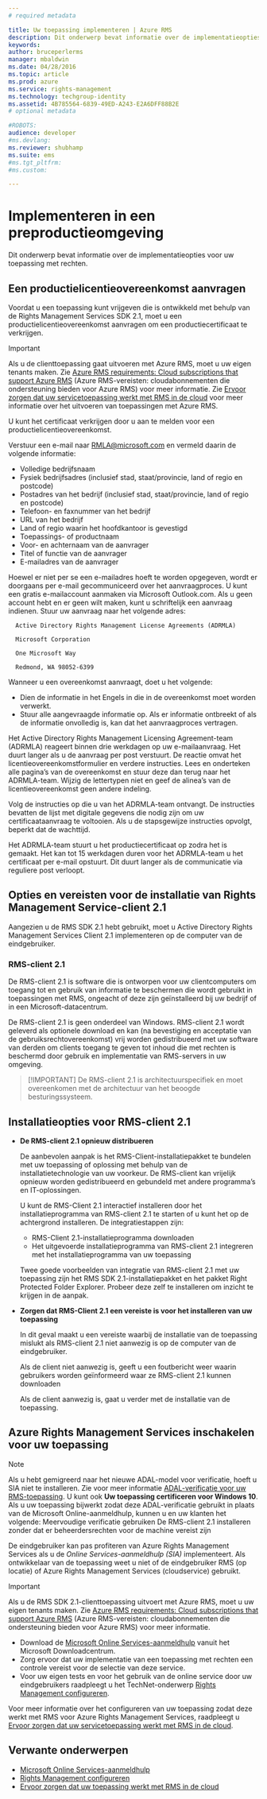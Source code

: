 ```yaml
---
# required metadata

title: Uw toepassing implementeren | Azure RMS
description: Dit onderwerp bevat informatie over de implementatieopties voor uw toepassing met rechten
keywords:
author: bruceperlerms
manager: mbaldwin
ms.date: 04/28/2016
ms.topic: article
ms.prod: azure
ms.service: rights-management
ms.technology: techgroup-identity
ms.assetid: 4B785564-6839-49ED-A243-E2A6DFF88B2E
# optional metadata

#ROBOTS:
audience: developer
#ms.devlang:
ms.reviewer: shubhamp
ms.suite: ems
#ms.tgt_pltfrm:
#ms.custom:

---
```


# Implementeren in een preproductieomgeving


Dit onderwerp bevat informatie over de implementatieopties voor uw toepassing met rechten.

## Een productielicentieovereenkomst aanvragen

 Voordat u een toepassing kunt vrijgeven die is ontwikkeld met behulp van de Rights Management Services SDK 2.1, moet u een productielicentieovereenkomst aanvragen om een productiecertificaat te verkrijgen.

> [!IMPORTANT]
> Als u de clienttoepassing gaat uitvoeren met Azure RMS, moet u uw eigen tenants maken. Zie [Azure RMS requirements: Cloud subscriptions that support Azure RMS](../get-started/requirements-subscriptions.md) (Azure RMS-vereisten: cloudabonnementen die ondersteuning bieden voor Azure RMS) voor meer informatie.
> Zie [Ervoor zorgen dat uw servicetoepassing werkt met RMS in de cloud](how-to-use-file-api-with-aadrm-cloud.md) voor meer informatie over het uitvoeren van toepassingen met Azure RMS.

U kunt het certificaat verkrijgen door u aan te melden voor een productielicentieovereenkomst.

Verstuur een e-mail naar [RMLA@microsoft.com](mailto:rmla@microsoft.com) en vermeld daarin de volgende informatie:

- Volledige bedrijfsnaam
- Fysiek bedrijfsadres (inclusief stad, staat/provincie, land of regio en postcode)
- Postadres van het bedrijf (inclusief stad, staat/provincie, land of regio en postcode)
- Telefoon- en faxnummer van het bedrijf
- URL van het bedrijf
- Land of regio waarin het hoofdkantoor is gevestigd
- Toepassings- of productnaam
- Voor- en achternaam van de aanvrager
- Titel of functie van de aanvrager
- E-mailadres van de aanvrager

Hoewel er niet per se een e-mailadres hoeft te worden opgegeven, wordt er doorgaans per e-mail gecommuniceerd over het aanvraagproces. U kunt een gratis e-mailaccount aanmaken via Microsoft Outlook.com. Als u geen account hebt en er geen wilt maken, kunt u schriftelijk een aanvraag indienen. Stuur uw aanvraag naar het volgende adres:

      Active Directory Rights Management License Agreements (ADRMLA)

      Microsoft Corporation

      One Microsoft Way

      Redmond, WA 98052-6399

Wanneer u een overeenkomst aanvraagt, doet u het volgende:
- Dien de informatie in het Engels in die in de overeenkomst moet worden verwerkt.
- Stuur alle aangevraagde informatie op. Als er informatie ontbreekt of als de informatie onvolledig is, kan dat het aanvraagproces vertragen.

Het Active Directory Rights Management Licensing Agreement-team (ADRMLA) reageert binnen drie werkdagen op uw e-mailaanvraag. Het duurt langer als u de aanvraag per post verstuurt. De reactie omvat het licentieovereenkomstformulier en verdere instructies. Lees en onderteken alle pagina’s van de overeenkomst en stuur deze dan terug naar het ADRMLA-team. Wijzig de lettertypen niet en geef de alinea’s van de licentieovereenkomst geen andere indeling.

Volg de instructies op die u van het ADRMLA-team ontvangt. De instructies bevatten de lijst met digitale gegevens die nodig zijn om uw certificaataanvraag te voltooien. Als u de stapsgewijze instructies opvolgt, beperkt dat de wachttijd.

Het ADRMLA-team stuurt u het productiecertificaat op zodra het is gemaakt. Het kan tot 15 werkdagen duren voor het ADRMLA-team u het certificaat per e-mail opstuurt. Dit duurt langer als de communicatie via reguliere post verloopt.


## Opties en vereisten voor de installatie van Rights Management Service-client 2.1

Aangezien u de RMS SDK 2.1 hebt gebruikt, moet u Active Directory Rights Management Services Client 2.1 implementeren op de computer van de eindgebruiker.

### RMS-client 2.1

De RMS-client 2.1 is software die is ontworpen voor uw clientcomputers om toegang tot en gebruik van informatie te beschermen die wordt gebruikt in toepassingen met RMS, ongeacht of deze zijn geïnstalleerd bij uw bedrijf of in een Microsoft-datacentrum.

De RMS-client 2.1 is geen onderdeel van Windows. RMS-client 2.1 wordt geleverd als optionele download en kan (na bevestiging en acceptatie van de gebruiksrechtovereenkomst) vrij worden gedistribueerd met uw software van derden om clients toegang te geven tot inhoud die met rechten is beschermd door gebruik en implementatie van RMS-servers in uw omgeving.


> [!IMPORTANT] De RMS-client 2.1 is architectuurspecifiek en moet overeenkomen met de architectuur van het beoogde besturingssysteem.


## Installatieopties voor RMS-client 2.1

-   **De RMS-client 2.1 opnieuw distribueren**

    De aanbevolen aanpak is het RMS-Client-installatiepakket te bundelen met uw toepassing of oplossing met behulp van de installatietechnologie van uw voorkeur. De RMS-client kan vrijelijk opnieuw worden gedistribueerd en gebundeld met andere programma’s en IT-oplossingen.

    U kunt de RMS-Client 2.1 interactief installeren door het installatieprogramma van RMS-client 2.1 te starten of u kunt het op de achtergrond installeren. De integratiestappen zijn:

    -   RMS-Client 2.1-installatieprogramma downloaden
    -   Het uitgevoerde installatieprogramma van RMS-client 2.1 integreren met het installatieprogramma van uw toepassing

    Twee goede voorbeelden van integratie van RMS-client 2.1 met uw toepassing zijn het RMS SDK 2.1-installatiepakket en het pakket Right Protected Folder Explorer. Probeer deze zelf te installeren om inzicht te krijgen in de aanpak.

-   **Zorgen dat RMS-Client 2.1 een vereiste is voor het installeren van uw toepassing**

    In dit geval maakt u een vereiste waarbij de installatie van de toepassing mislukt als RMS-client 2.1 niet aanwezig is op de computer van de eindgebruiker.

    Als de client niet aanwezig is, geeft u een foutbericht weer waarin gebruikers worden geïnformeerd waar ze RMS-client 2.1 kunnen downloaden

    Als de client aanwezig is, gaat u verder met de installatie van de toepassing.

## Azure Rights Management Services inschakelen voor uw toepassing

> [!NOTE]
> Als u hebt gemigreerd naar het nieuwe ADAL-model voor verificatie, hoeft u SIA niet te installeren. Zie voor meer informatie [ADAL-verificatie voor uw RMS-toepassing](adal-auth.md).
> U kunt ook **Uw toepassing certificeren voor Windows 10**. Als u uw toepassing bijwerkt zodat deze ADAL-verificatie gebruikt in plaats van de Microsoft Online-aanmeldhulp, kunnen u en uw klanten het volgende: Meervoudige verificatie gebruiken De RMS-client 2.1 installeren zonder dat er beheerdersrechten voor de machine vereist zijn


De eindgebruiker kan pas profiteren van Azure Rights Management Services als u de *Online Services-aanmeldhulp (SIA)* implementeert. Als ontwikkelaar van de toepassing weet u niet of de eindgebruiker RMS (op locatie) of Azure Rights Management Services (cloudservice) gebruikt.


> [!IMPORTANT]
> Als u de RMS SDK 2.1-clienttoepassing uitvoert met Azure RMS, moet u uw eigen tenants maken. Zie [Azure RMS requirements: Cloud subscriptions that support Azure RMS](../get-started/requirements-subscriptions.md) (Azure RMS-vereisten: cloudabonnementen die ondersteuning bieden voor Azure RMS) voor meer informatie.

-   Download de [Microsoft Online Services-aanmeldhulp](http://www.microsoft.com/en-us/download/details.aspx?id=28177) vanuit het Microsoft Downloadcentrum.
-   Zorg ervoor dat uw implementatie van een toepassing met rechten een controle vereist voor de selectie van deze service.
-   Voor uw eigen tests en voor het gebruik van de online service door uw eindgebruikers raadpleegt u het TechNet-onderwerp [Rights Management configureren](https://TechNet.Microsoft.Com/en-us/library/jj585002.aspx).

Voor meer informatie over het configureren van uw toepassing zodat deze werkt met RMS voor Azure Rights Management Services, raadpleegt u [Ervoor zorgen dat uw servicetoepassing werkt met RMS in de cloud](how-to-use-file-api-with-aadrm-cloud.md).

## Verwante onderwerpen

* [Microsoft Online Services-aanmeldhulp](http://www.microsoft.com/en-us/download/details.aspx?id=28177)
* [Rights Management configureren](https://TechNet.Microsoft.Com/en-us/library/jj585002.aspx)
* [Ervoor zorgen dat uw toepassing werkt met RMS in de cloud](how-to-use-file-api-with-aadrm-cloud.md)
 

 


<!--HONumber=Jun16_HO2-->


